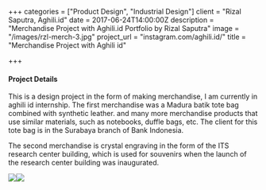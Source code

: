 +++
categories = ["Product Design", "Industrial Design"]
client = "Rizal Saputra, Aghili.id"
date = 2017-06-24T14:00:00Z
description = "Merchandise Project with Aghili.id Portfolio by Rizal Saputra"
image = "/images/rzl-merch-3.jpg"
project_url = "instagram.com/aghili.id/"
title = "Merchandise Project with Aghili id"

+++
#### Project Details

This is a design project in the form of making merchandise, I am currently in aghili id internship. The first merchandise was a Madura batik tote bag combined with synthetic leather. and many more merchandise products that use similar materials, such as notebooks, duffle bags, etc. The client for this tote bag is in the Surabaya branch of Bank Indonesia.

The second merchandise is crystal engraving in the form of the ITS research center building, which is used for souvenirs when the launch of the research center building was inaugurated.

![](/images/rzl-merch-1.jpg)![](/images/rzl-merch-2.jpg)